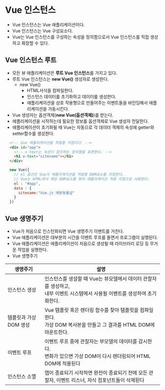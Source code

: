 # Vue 인스턴스
- Vue 인스턴스는 Vue 애플리케이션이다.
- Vue 인스턴스는 Vue 구성요소다.
- Vue는 Vue 인스턴스를 구성하는 속성을 정의함으로서 Vue 인스턴스를 직접 생성하고 확장할 수 있다.

## Vue 인스턴스 루트
- 모든 뷰 애플리케이션은 **루트 Vue 인스턴스**를 가지고 있다.
- 루트 Vue 인스턴스는 **new Vue()** 생성자로 생성한다.
  + new Vue()
    - HTML서식을 컴파일한다.
    - 인스턴스 데이터를 초기화하고 데이터를 생성한다.
    - 애플리케이션을 상호 작용형으로 만들어주는 이벤트들을 바인딩해서 애플리케이션을 가동시킨다.
- Vue 생성자는 옵션객체(**new Vue(옵션객체)**)를 받는다.
- 애플리케이션을 시작하는데 필요한 정보를 옵션객체로 Vue 생성자 전달한다.
- 애플리케이션이 초기화될 때 Vue는 자동으로 각 데이터 객체의 속성에 getter와 setter함수를 생성한다.

```html
  <!-- Vue 애플리케이션을 적용할 지점이다. -->
  <div id="app">
    <!-- v-text는 속성이 참조하는 문자열을 표현한다. -->
    <h1 v-text="sitename"></h1>
  </div>
```
```javascript
  new Vue({
    // el 옵션은 Vue가 애플리케이션을 적용할 DOM요소를 지정한다. 
    // Vue는 HTML에서 해당 DOM요소를 찾아 애플리케이션 적용 지점으로 사용한다.
    el : "#app", 
    data : {
      sitename:"Vue.js 애완동물샵"
    }
  })
```

## Vue 생명주기
- Vue가 처음으로 인스턴화되면 Vue 생명주기 이벤트를 거친다.
- Vue 애플리케이션은 대부분의 시간을 이벤트 루프를 돌면서 프로그램이 실행된다.
- Vue 애플리케이션은 애플리케이션이 처음으로 생성될 때 라이브러리 로딩 등 무거운 작업을 실행한다.
- Vue 생명주기 

| 생명주기 | 설명 |
| --- | --- |
| 인스턴스 생성 | 인스턴스를 생설할 때 Vue는 뷰모델에서 데이터 관찰자를 생성하고,<br/>내부 이벤트 시스템에서 사용될 이벤트를 생성하여 초기화한다. |
| 템플릿과 가상 DOM 생성 | Vue 템플릿 혹은 렌더링 함수를 찾아 템플릿을 컴파일 한다.<br/>가상 DOM 복사본을 만들고 그 결과를 HTML DOM에 마운트한다. |
| 이벤트 루프 | 이벤트 루프 중에 관찰자는 부모델의 데이터를 감시한다.<br/>변화가 있으면 가상 DOM이 다시 렌더링되어 HTML DOM에 적용된다 |
| 인스턴스 소멸 | 앱이 종료되기 시작하면 완전이 종료되기 전에 모든 관찰자, 이벤트 리스너, 자식 컴포넌트들이 삭제된다 |
